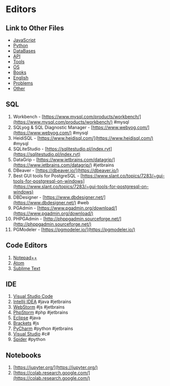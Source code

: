 # Editors

## Link to Other Files

- [JavaScript](./javascript.md)
- [Python](./python.md)
- [DataBases](./databases.md)
- [API](./api.md)
- [Tools](./tools.md)
- [OS](./os.md)
- [Books](./books.md)
- [English](./english.md)
- [Problems](./problems.md)
- [Other](./other.md)

## SQL

1. Workbench - [https://www.mysql.com/products/workbench/](https://www.mysql.com/products/workbench/) #mysql
1. SQLyog & SQL Diagnostic Manager - [https://www.webyog.com/](https://www.webyog.com/) #mysql
1. HeidiSQL - [https://www.heidisql.com/](https://www.heidisql.com/) #mysql
1. SQLiteStudio - [https://sqlitestudio.pl/index.rvt](https://sqlitestudio.pl/index.rvt)
1. DataGrip - [https://www.jetbrains.com/datagrip/](https://www.jetbrains.com/datagrip/) #jetbrains
1. DBeaver - [https://dbeaver.io/](https://dbeaver.io/)
1. Best GUI tools for PostgreSQL - [https://www.slant.co/topics/7283/~gui-tools-for-postgresql-on-windows](https://www.slant.co/topics/7283/~gui-tools-for-postgresql-on-windows)
1. DBDesigner - [https://www.dbdesigner.net/](https://www.dbdesigner.net/) #web
1. PGAdmin - [https://www.pgadmin.org/download/](https://www.pgadmin.org/download/)
1. PHPGAdmin - [http://phppgadmin.sourceforge.net/](http://phppgadmin.sourceforge.net/)
1. PGModeler - [https://pgmodeler.io/](https://pgmodeler.io/)

## Code Editors

1. [Notepad++](https://notepad-plus-plus.org/)
1. [Atom](https://atom.io/)
1. [Sublime Text](https://www.sublimetext.com/)

## IDE

1. [Visual Studio Code](https://code.visualstudio.com/)
1. [Intellij IDEA](https://www.jetbrains.com/idea/) #java #jetbrains
1. [WebStorm](https://www.jetbrains.com/webstorm/) #js #jetbrains
1. [PhpStorm](https://www.jetbrains.com/phpstorm/) #php #jetbrains
1. [Eclipse](https://www.eclipse.org/) #java
1. [Brackets](http://brackets.io/) #js
1. [PyCharm](https://www.jetbrains.com/pycharm/) #python #jetbrains
1. [Visual Studio](https://visualstudio.microsoft.com/vs/) #c#
1. [Spider](https://www.spyder-ide.org/) #python

## Notebooks

1. [https://jupyter.org/](https://jupyter.org/) 
1. [https://colab.research.google.com/](https://colab.research.google.com/)
